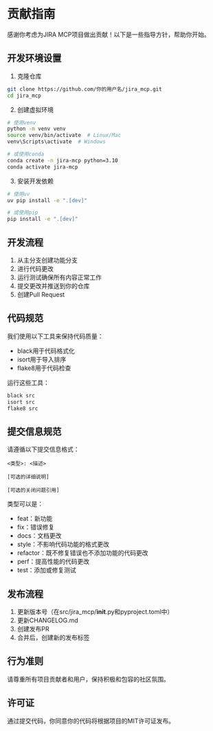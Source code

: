 # 贡献指南

感谢你考虑为JIRA MCP项目做出贡献！以下是一些指导方针，帮助你开始。

## 开发环境设置

1. 克隆仓库

```bash
git clone https://github.com/你的用户名/jira_mcp.git
cd jira_mcp
```

2. 创建虚拟环境

```bash
# 使用venv
python -m venv venv
source venv/bin/activate  # Linux/Mac
venv\Scripts\activate  # Windows

# 或使用conda
conda create -n jira-mcp python=3.10
conda activate jira-mcp
```

3. 安装开发依赖

```bash
# 使用uv
uv pip install -e ".[dev]"

# 或使用pip
pip install -e ".[dev]"
```

## 开发流程

1. 从主分支创建功能分支
2. 进行代码更改
3. 运行测试确保所有内容正常工作
4. 提交更改并推送到你的仓库
5. 创建Pull Request

## 代码规范

我们使用以下工具来保持代码质量：

- black用于代码格式化
- isort用于导入排序
- flake8用于代码检查

运行这些工具：

```bash
black src
isort src
flake8 src
```

## 提交信息规范

请遵循以下提交信息格式：

```
<类型>: <描述>

[可选的详细说明]

[可选的关闭问题引用]
```

类型可以是：
- feat：新功能
- fix：错误修复
- docs：文档更改
- style：不影响代码功能的格式更改
- refactor：既不修复错误也不添加功能的代码更改
- perf：提高性能的代码更改
- test：添加或修复测试

## 发布流程

1. 更新版本号（在src/jira_mcp/__init__.py和pyproject.toml中）
2. 更新CHANGELOG.md
3. 创建发布PR
4. 合并后，创建新的发布标签

## 行为准则

请尊重所有项目贡献者和用户，保持积极和包容的社区氛围。

## 许可证

通过提交代码，你同意你的代码将根据项目的MIT许可证发布。 